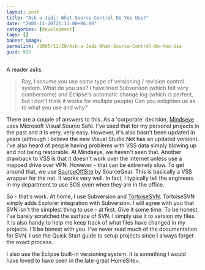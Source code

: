 ```yaml
---
layout: post
title: "Ask a Jedi: What Source Control Do You Use?"
date: "2005-11-20T21:11:00+06:00"
categories: [development]
tags: []
banner_image: 
permalink: /2005/11/20/Ask-a-Jedi-What-Source-Control-Do-You-Use
guid: 925
---
```


A reader asks:

<blockquote>
Ray, I assume you use some type of versioning / revision control system.  What do you use?  I have tried Subversion (which felt very cumbersome) and Eclipse's automatic change log (which is perfect, but I don't think it works for multiple people)  Can you enlighten us as to what you use and why?
</blockquote>

There are a couple of answers to this. As a 'corporate' decision, <a href="http://www.mindseye.com">Mindseye</a> uses Microsoft Visual Source Safe. I've used that for my personal projects in the past and it is very, very easy. However, it's also hasn't been updated in years (although I believe the new Visual Studio.Net has an updated version). I've also heard of people having problems with VSS data simply blowing up and not being restorable. At Mindseye, we haven't seen that. Another drawback to VSS is that it doesn't work over the internet unless use a mapped drive over VPN. However - that can be extremely slow. To get around that, we use <a href="http://www.sourcegear.com/sos/index.html">SourceOffSite</a> by SourceGear. This is basically a VSS wrapper for the net. It works very well. In fact, I typically tell the engineers in my department to use SOS even when they are in the office. 

So - that's work. At home, I use Subversion and <a href="http://tortoisesvn.tigris.org">TortoiseSVN</a>. TortoiseSVN simply adds Explorer integration with Subversion. I will agree with you that SVN isn't the simplest thing to use - at first. Give it some time. To be honest, I've barely scratched the surface of SVN. I simply use it to version my files. It is also handy to help me keep track of what files have changed in my projects. I'll be honest with you. I've never read much of the documentation for SVN. I use the Quick Start guide to setup projects since I always forget the exact process. 

I also use the Eclipse built-in versioning system. It is something I would have loved to have seen in the late-great HomeSite+.